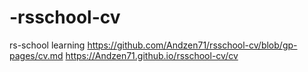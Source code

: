 # -rsschool-cv
rs-school learning
https://github.com/Andzen71/rsschool-cv/blob/gp-pages/cv.md
https://Andzen71.github.io/rsschool-cv/cv
